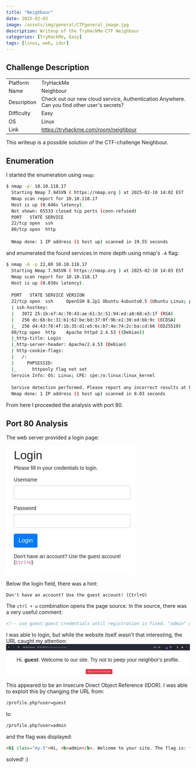 ```yaml
---
title: "Neighbour"
date: 2025-02-03
image: /assets/img/general/CTFgeneral_image.jpg
description: Writeup of the TryHackMe-CTF Neighbour
categories: [TryHackMe, Easy]
tags: [linux, web, idor]
---
```


## Challenge Description
<center>
<table>
  <tr>
    <td>Platform</td>
    <td>TryHackMe</td>
  </tr>
  <tr>
    <td>Name</td>
    <td>Neighbour</td>
  </tr>
  <tr>
    <td>Description</td>
    <td>Check out our new cloud service, Authentication Anywhere. Can you find other user's secrets?</td>
  </tr>
  <tr>
    <td>Difficulty</td>
    <td>Easy</td>
  </tr>
  <tr>
    <td>OS</td>
    <td>Linux</td>
  </tr>
  <tr>
    <td>Link</td>
    <td><a href="https://tryhackme.com/room/neighbour">https://tryhackme.com/room/neighbour</a></td>
  </tr>
</table>
</center>

This writeup is a possible solution of the CTF-challenge Neighbour.  

## Enumeration
I started the enumeration using `nmap`:
```bash
$ nmap -p- 10.10.118.17
  Starting Nmap 7.94SVN ( https://nmap.org ) at 2025-02-10 14:02 EST
  Nmap scan report for 10.10.118.17
  Host is up (0.046s latency).
  Not shown: 65533 closed tcp ports (conn-refused)
  PORT   STATE SERVICE
  22/tcp open  ssh
  80/tcp open  http

  Nmap done: 1 IP address (1 host up) scanned in 19.55 seconds
```
and enumerated the found services in more depth using nmap's `-A` flag:
```bash
$ nmap -A -p 22,80 10.10.118.17
  Starting Nmap 7.94SVN ( https://nmap.org ) at 2025-02-10 14:03 EST
  Nmap scan report for 10.10.118.17
  Host is up (0.038s latency).

  PORT   STATE SERVICE VERSION
  22/tcp open  ssh     OpenSSH 8.2p1 Ubuntu 4ubuntu0.5 (Ubuntu Linux; protocol 2.0)
  | ssh-hostkey: 
  |   3072 25:1b:e7:4c:70:43:ae:61:3c:51:94:ed:a8:68:e3:1f (RSA)
  |   256 dc:6b:bc:31:b1:62:be:bd:37:0f:9b:e1:30:ed:bb:9c (ECDSA)
  |_  256 d4:43:76:4f:1b:35:d1:e5:6c:b7:4e:74:2c:ba:cd:66 (ED25519)
  80/tcp open  http    Apache httpd 2.4.53 ((Debian))
  |_http-title: Login
  |_http-server-header: Apache/2.4.53 (Debian)
  | http-cookie-flags: 
  |   /: 
  |     PHPSESSID: 
  |_      httponly flag not set
  Service Info: OS: Linux; CPE: cpe:/o:linux:linux_kernel

  Service detection performed. Please report any incorrect results at https://nmap.org/submit/ .
  Nmap done: 1 IP address (1 host up) scanned in 8.03 seconds
```
From here I proceeded the analysis with port 80.

## Port 80 Analysis

The web server provided a login page:

![Login](/assets/img/tryhackme/Neighbour/thm_neighbour_1.jpg)

Below the login field, there was a hint:
```text
Don't have an account? Use the guest account! (Ctrl+U)
```

The `ctrl + u` combination opens the page source. In the source, there was a very useful comment:
```html
<!-- use guest:guest credentials until registration is fixed. "admin" user account is off limits!!!!! -->
```

I was able to login, but while the website itself wasn't that interesting, the URL caught my attention:
![Login](/assets/img/tryhackme/Neighbour/thm_neighbour_2.jpg)

This appeared to be an Insecure Direct Object Reference (IDOR). I was able to exploit this by changing the URL from:
```html
/profile.php?user=guest
```
to
```html
/profile.php?user=admin
```

and the flag was displayed:
```html
<h1 class="my-5">Hi, <b>admin</b>. Welcome to your site. The flag is: flag{[removed]}</h1>
```

solved! :)